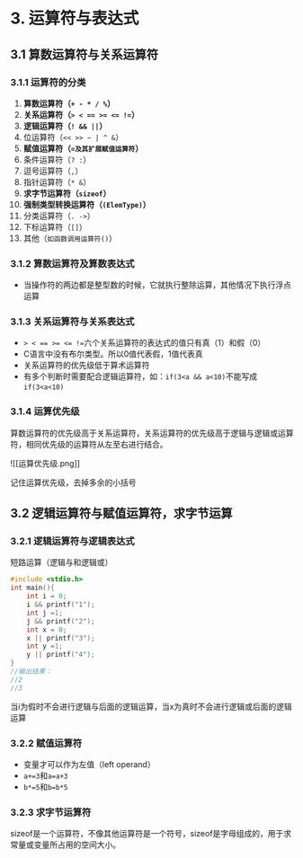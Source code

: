 # 3. 运算符与表达式

## 3.1 算数运算符与关系运算符

### 3.1.1 运算符的分类

1. **算数运算符（`+ - * / %`）**
2. **关系运算符（`> < == >= <= !=`）**
3. **逻辑运算符（`! && ||`）**
4. 位运算符（`<< >> ~ | ^ &`）
5. **赋值运算符（`=及其扩展赋值运算符`）**
6. 条件运算符（`? :`）
7. 逗号运算符（`,`）
8. 指针运算符（`* &`）
9. **求字节运算符（`sizeof`）**
10. **强制类型转换运算符（`(ElemType)`）**
11. 分类运算符（`. ->`）
12. 下标运算符（`[]`）
13. 其他（`如函数调用运算符()`）

### 3.1.2 算数运算符及算数表达式

* 当操作符的两边都是整型数的时候，它就执行整除运算，其他情况下执行浮点运算
### 3.1.3 关系运算符与关系表达式

* `> < == >= <= !=`六个关系运算符的表达式的值只有真（1）和假（0）
* C语言中没有布尔类型。所以0值代表假，1值代表真
* 关系运算符的优先级低于算术运算符  
* 有多个判断时需要配合逻辑运算符，如：`if(3<a && a<10)`不能写成`if(3<a<10)`

### 3.1.4 运算优先级

算数运算符的优先级高于关系运算符，关系运算符的优先级高于逻辑与逻辑或运算符，相同优先级的运算符从左至右进行结合。

![[运算优先级.png]]

记住运算优先级，去掉多余的小括号

## 3.2 逻辑运算符与赋值运算符，求字节运算

### 3.2.1 逻辑运算符与逻辑表达式

短路运算（逻辑与和逻辑或）
~~~c
#include <stdio.h>  
int main(){  
    int i = 0;  
    i && printf("1");  
    int j =1;  
    j && printf("2");  
    int x = 0;  
	x || printf("3");  
	int y =1;  
	y || printf("4");
}
//输出结果：
//2
//3
~~~

当i为假时不会进行逻辑与后面的逻辑运算，当x为真时不会进行逻辑或后面的逻辑运算

### 3.2.2 赋值运算符

* 变量才可以作为左值（left operand）
* `a+=3`和`a=a+3`
* `b*=5`和`b=b*5`

### 3.2.3 求字节运算符

sizeof是一个运算符，不像其他运算符是一个符号，sizeof是字母组成的，用于求常量或变量所占用的空间大小。 